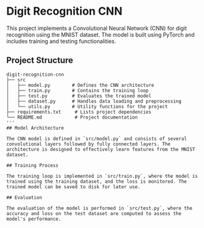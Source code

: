 # Digit Recognition CNN

This project implements a Convolutional Neural Network (CNN) for digit recognition using the MNIST dataset. The model is built using PyTorch and includes training and testing functionalities.

## Project Structure

```
digit-recognition-cnn
├── src
│   ├── model.py        # Defines the CNN architecture
│   ├── train.py        # Contains the training loop
│   ├── test.py         # Evaluates the trained model
│   ├── dataset.py      # Handles data loading and preprocessing
│   └── utils.py        # Utility functions for the project
├── requirements.txt     # Lists project dependencies
└── README.md            # Project documentation
'''
## Model Architecture

The CNN model is defined in `src/model.py` and consists of several convolutional layers followed by fully connected layers. The architecture is designed to effectively learn features from the MNIST dataset.

## Training Process

The training loop is implemented in `src/train.py`, where the model is trained using the training dataset, and the loss is monitored. The trained model can be saved to disk for later use.

## Evaluation

The evaluation of the model is performed in `src/test.py`, where the accuracy and loss on the test dataset are computed to assess the model's performance.

